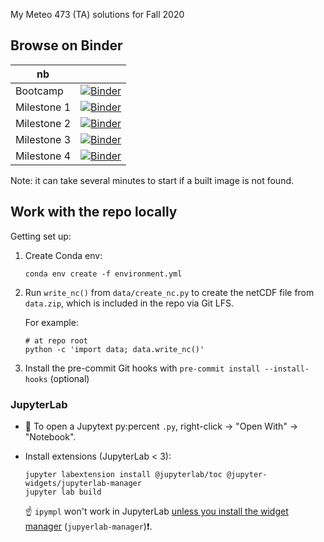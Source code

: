 My Meteo 473 (TA) solutions for Fall 2020

## Browse on Binder

| nb | &nbsp; |
| -- | ----- |
| Bootcamp | [![Binder](https://mybinder.org/badge_logo.svg)](https://mybinder.org/v2/gh/zmoon/meteo473_fa20/HEAD?urlpath=lab%2Ftree%2Fnbs%2Fbootcamp.ipynb) |
| Milestone 1 | [![Binder](https://mybinder.org/badge_logo.svg)](https://mybinder.org/v2/gh/zmoon/meteo473_fa20/HEAD?urlpath=lab%2Ftree%2Fnbs%2Fms1.ipynb) |
| Milestone 2 | [![Binder](https://mybinder.org/badge_logo.svg)](https://mybinder.org/v2/gh/zmoon/meteo473_fa20/HEAD?urlpath=lab%2Ftree%2Fnbs%2Fms2.ipynb) |
| Milestone 3 | [![Binder](https://mybinder.org/badge_logo.svg)](https://mybinder.org/v2/gh/zmoon/meteo473_fa20/HEAD?urlpath=lab%2Ftree%2Fnbs%2Fms3.ipynb) |
| Milestone 4 | [![Binder](https://mybinder.org/badge_logo.svg)](https://mybinder.org/v2/gh/zmoon/meteo473_fa20/HEAD?urlpath=lab%2Ftree%2Fnbs%2Fms4.ipynb) |

Note: it can take several minutes to start if a built image is not found.


## Work with the repo locally

Getting set up:

1. Create Conda env:  
   ```
   conda env create -f environment.yml
   ```

2. Run `write_nc()` from `data/create_nc.py` to create the netCDF file
   from `data.zip`, which is included in the repo via Git LFS.

   For example:
   ```
   # at repo root
   python -c 'import data; data.write_nc()'
   ```

3. Install the pre-commit Git hooks with `pre-commit install --install-hooks` (optional)

### JupyterLab

* :eyes: To open a Jupytext py:percent `.py`, right-click → "Open With" → "Notebook".

* Install extensions (JupyterLab < 3):
  ```
  jupyter labextension install @jupyterlab/toc @jupyter-widgets/jupyterlab-manager
  jupyter lab build
  ```
  :point_up: `ipympl` won't work in JupyterLab [unless you install the widget manager](https://github.com/matplotlib/ipympl#install-the-jupyterlab-extension) (`jupyerlab-manager`):exclamation:.
